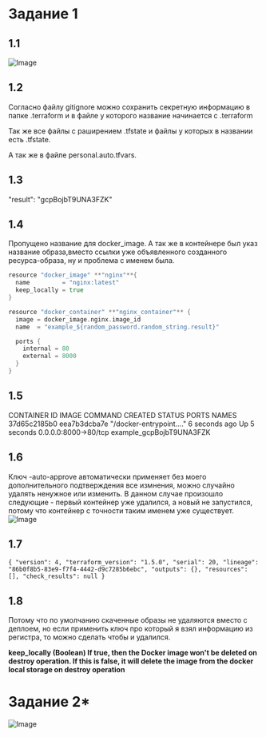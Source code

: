 # Задание 1

## 1.1
![Image](https://i.imgur.com/3W6udH3.png)

## 1.2
Согласно файлу gitignore можно сохранить секретную информацию в папке .terraform и в файле у которого название начинается с .terraform

Так же все файлы с раширением .tfstate и файлы у которых в названии есть .tfstate.

А так же в файле personal.auto.tfvars.

## 1.3
"result": "gcpBojbT9UNA3FZK"

## 1.4
Пропущено название для docker_image. А так же в контейнере был указ название образа,вместо ссылки уже объявленного созданного ресурса-образа, ну и проблема с именем была.

``` GO
resource "docker_image" **"nginx"**{
  name         = "nginx:latest"
  keep_locally = true
}

resource "docker_container" **"nginx_container"** {
  image = docker_image.nginx.image_id
  name  = "example_${random_password.random_string.result}"

  ports {
    internal = 80
    external = 8000
  }
}
```
## 1.5
CONTAINER ID   IMAGE          COMMAND                  CREATED         STATUS         PORTS                  NAMES 
37d65c2185b0   eea7b3dcba7e   "/docker-entrypoint.…"   6 seconds ago   Up 5 seconds   0.0.0.0:8000->80/tcp   example_gcpBojbT9UNA3FZK

## 1.6
Ключ -auto-approve автоматически применяет без моего дополнительного подтверждения все измнения, можно случайно удалять ненужное или изменить.
В данном случае произошло следующие - первый контейнер уже удалился, а новый не запустился, потому что контейнер с точности таким именем уже существует.
![Image](https://i.imgur.com/fpNcPlN.png)

## 1.7
`
{
  "version": 4,
  "terraform_version": "1.5.0",
  "serial": 20,
  "lineage": "86b0f8b5-83e9-f7f4-4442-d9c7285b6ebc",
  "outputs": {},
  "resources": [],
  "check_results": null
}
`
## 1.8
Потому что по умолчанию скаченные образы не удаляются вместо с деплоем, но если применить ключ про который я взял информацию из регистра, то можно сделать чтобы и удалился.

**keep_locally (Boolean) If true, then the Docker image won't be deleted on destroy operation. If this is false, it will delete the image from the docker local storage on destroy operation**

# Задание 2*
![Image](https://i.imgur.com/iORBvMD.png)